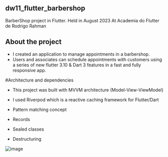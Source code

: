 
## dw11_flutter_barbershop
BarberShop project in Flutter.
Held in August 2023
At Academia do Flutter de Rodrigo Rahman


## About the project
- I created an application to manage appointments in a barbershop.
- Users and associates can schedule appointments with customers using a series of new flutter 3.10 & Dart 3 features in a fast and fully responsive app.

#Architecture and dependencies

- This project was built with MVVM architecture (Model-View-ViewModel)

- I used Riverpod which is a reactive caching framework for Flutter/Dart
- Pattern matching concept
- Records
- Sealed classes
- Destructuring



![image](https://github.com/ElcioLS/dw11_barbershop/assets/89614792/4a96e2d0-e4c4-4333-98e1-eebe5b053353)
